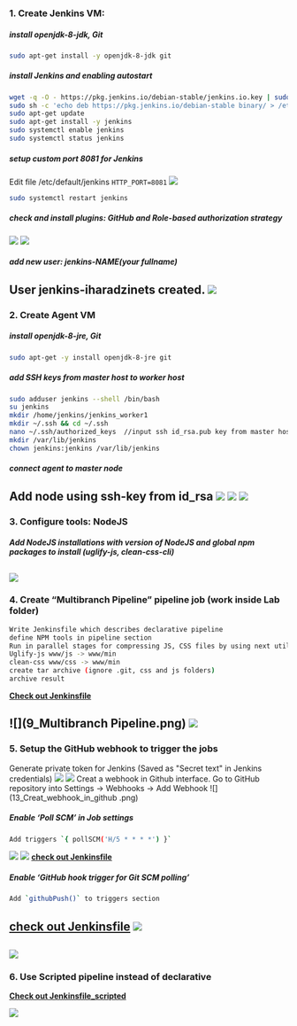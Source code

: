 ### 1. Create Jenkins VM:
##### install openjdk-8-jdk, Git
````sh
sudo apt-get install -y openjdk-8-jdk git
````
##### install Jenkins and enabling autostart
````sh
wget -q -O - https://pkg.jenkins.io/debian-stable/jenkins.io.key | sudo apt-key add - 
sudo sh -c 'echo deb https://pkg.jenkins.io/debian-stable binary/ > /etc/apt/sources.list.d/jenkins.list'
sudo apt-get update
sudo apt-get install -y jenkins 
sudo systemctl enable jenkins
sudo systemctl status jenkins
````
##### setup custom port 8081 for Jenkins 
Edit file /etc/default/jenkins `HTTP_PORT=8081`
![](1_change_jenkins_port.png)
````sh
sudo systemctl restart jenkins
````
##### check and install plugins: GitHub and Role-based authorization strategy
![](2_github_plugin.png)
![](3_Role-based_plugin.png)
##### add new user: jenkins-NAME(your fullname)
User jenkins-iharadzinets created.
![](4_jenkins_user.png)
------------

### 2. Create Agent VM
##### install openjdk-8-jre, Git 
````sh
sudo apt-get -y install openjdk-8-jre git 
````
##### add SSH keys from master host to worker host
````sh
sudo adduser jenkins --shell /bin/bash
su jenkins
mkdir /home/jenkins/jenkins_worker1
mkdir ~/.ssh && cd ~/.ssh
nano ~/.ssh/authorized_keys  //input ssh id_rsa.pub key from master host
mkdir /var/lib/jenkins
chown jenkins:jenkins /var/lib/jenkins
````
##### connect agent to master node
Add node using ssh-key from id_rsa 
![](5_credentional_for_connect_worker.png)
![](6_configure_worker1.png)
![](7_list_of_workers.png)
------------

### 3. Configure tools: NodeJS
##### Add NodeJS installations with version of NodeJS and global npm packages to install (uglify-js, clean-css-cli)
![](8_NodeJS.png)
------------

### 4. Create “Multibranch Pipeline” pipeline job (work inside Lab folder)
````sh
Write Jenkinsfile which describes declarative pipeline
define NPM tools in pipeline section
Run in parallel stages for compressing JS, CSS files by using next utils:
Uglify-js www/js -> www/min
clean-css www/css -> www/min
create tar archive (ignore .git, css and js folders)
archive result
````
**[Check out Jenkinsfile](https://github.com/1volkman1/material-design-template/blob/master/Jenkinsfile "Check out Jenkinsfile")**

![](9_Multibranch Pipeline.png)
![](10_Build_view.png)
------------

### 5. Setup the GitHub webhook to trigger the jobs
Generate private token for Jenkins (Saved as "Secret text" in Jenkins credentials)
![](11_generate_personal_token.png)
![](12_add_token_in_jenkins_credentials.png)
Creat a webhook in Github interface. Go to GitHub repository into Settings -> Webhooks -> Add Webhook 
![](13_Creat_webhook_in_github .png)
##### Enable ‘Poll SCM’ in Job settings
````sh
Add triggers `{ pollSCM('H/5 * * * *') }` 
````
![](17_scm_poll.png)
![](16_git_polling_log.png)
**[check out Jenkinsfile](https://github.com/1volkman1/material-design-template/blob/master/Jenkinsfile  "check out Jenkinsfile")**

##### Enable ‘GitHub hook trigger for Git SCM polling’
````sh
Add `githubPush()` to triggers section
````
**[check out Jenkinsfile](https://github.com/1volkman1/material-design-template/blob/master/Jenkinsfile  "check out Jenkinsfile")**
![](14_webhook_history.png)
--------------
![](15_build_triggers.png)
------------

### 6. Use Scripted pipeline instead of declarative

**[Check out Jenkinsfile_scripted](https://github.com/1volkman1/material-design-template/blob/master/Jenkinsfile_scripted "Check out Jenkinsfile_scripted")**

![](18_Jenkins_scripted.png)
